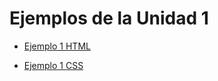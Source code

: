 # Ejemplos de la Unidad 1

- [Ejemplo 1 HTML](/Unidad_2/Ejemplos/Ejemplo-1/index.html)

- [Ejemplo 1 CSS](/Unidad_2/Ejemplos/Ejemplo-1/estilos.css)

